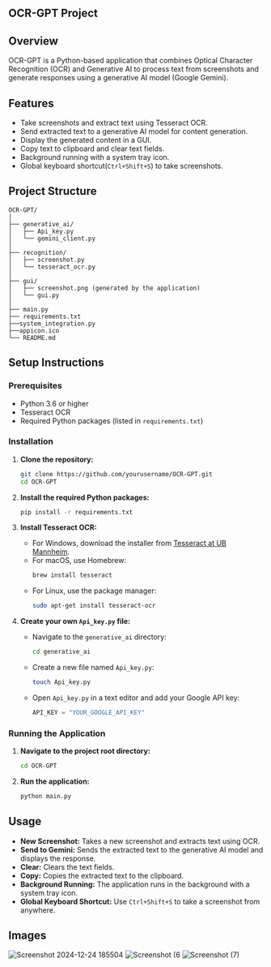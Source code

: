## OCR-GPT Project

## Overview
OCR-GPT is a Python-based application that combines Optical Character Recognition (OCR) and Generative AI to process text from screenshots and generate responses using a generative AI model (Google Gemini).

## Features
- Take screenshots and extract text using Tesseract OCR.
- Send extracted text to a generative AI model for content generation.
- Display the generated content in a GUI.
- Copy text to clipboard and clear text fields.
- Background running with a system tray icon.
- Global keyboard shortcut(`Ctrl+Shift+S`) to take screenshots.


## Project Structure
```
OCR-GPT/
│
├── generative_ai/
│   ├── Api_key.py
│   └── gemini_client.py
│
├── recognition/
│   ├── screenshot.py
│   └── tesseract_ocr.py
│
├── gui/
│   ├── screenshot.png (generated by the application)
│   └── gui.py
│
├── main.py
├── requirements.txt
├──system_integration.py
├──appicon.ico
└── README.md
```

## Setup Instructions

### Prerequisites
- Python 3.6 or higher
- Tesseract OCR
- Required Python packages (listed in `requirements.txt`)

### Installation

1. **Clone the repository:**
    ```sh
    git clone https://github.com/yourusername/OCR-GPT.git
    cd OCR-GPT
    ```

2. **Install the required Python packages:**
    ```sh
    pip install -r requirements.txt
    ```

3. **Install Tesseract OCR:**
    - For Windows, download the installer from [Tesseract at UB Mannheim](https://github.com/UB-Mannheim/tesseract/wiki).
    - For macOS, use Homebrew:
        ```sh
        brew install tesseract
        ```
    - For Linux, use the package manager:
        ```sh
        sudo apt-get install tesseract-ocr
        ```

4. **Create your own `Api_key.py` file:**
    - Navigate to the `generative_ai` directory:
        ```sh
        cd generative_ai
        ```
    - Create a new file named `Api_key.py`:
        ```sh
        touch Api_key.py
        ```
    - Open `Api_key.py` in a text editor and add your Google API key:
        ```python
        API_KEY = "YOUR_GOOGLE_API_KEY"
        ```

### Running the Application

1. **Navigate to the project root directory:**
    ```sh
    cd OCR-GPT
    ```

2. **Run the application:**
    ```sh
    python main.py
    ```

## Usage

- **New Screenshot:** Takes a new screenshot and extracts text using OCR.
- **Send to Gemini:** Sends the extracted text to the generative AI model and displays the response.
- **Clear:** Clears the text fields.
- **Copy:** Copies the extracted text to the clipboard.
- **Background Running:** The application runs in the background with a system tray icon.
- **Global Keyboard Shortcut:** Use `Ctrl+Shift+S` to take a screenshot from anywhere.



## Images

![Screenshot 2024-12-24 185504](https://github.com/user-attachments/assets/c265421d-db6b-4556-95bc-acc50a3a7770)
![Screenshot (6](https://github.com/user-attachments/assets/179c8926-9c49-4645-96e3-1efc2ad1a2b5)
![Screenshot (7)](https://github.com/user-attachments/assets/adc1ad43-c8da-4e57-8b4b-96cdeafc5128)
